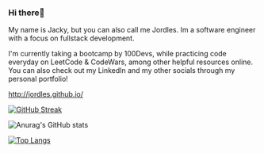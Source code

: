 ### Hi there👋 

My name is Jacky, but you can also call me Jordles. Im a software engineer with a focus on fullstack development.

I'm currently taking a bootcamp by 100Devs, while practicing code everyday on LeetCode & CodeWars, among other helpful resources online. You can also check out my LinkedIn and my other socials through my personal portfolio!

http://jordles.github.io/ <br>

[![GitHub Streak](https://streak-stats.demolab.com?user=jordles&hide_border=true&background=45%2CEBC512%2C59F0FF&ring=EB372B&fire=EB0303&stroke=000000)](https://git.io/streak-stats)

![Anurag's GitHub stats](https://github-readme-stats.vercel.app/api?username=jordles&bg_color=30,ebc512,59f0ff&title_color=000&text_color=000&show_icons=true&rank_icon=github&hide_border=true)

[![Top Langs](https://github-readme-stats.vercel.app/api/top-langs/?username=jordles&bg_color=30,ebc512,59f0ff&title_color=000&text_color=000&layout=donut-vertical&hide_border=true)](https://github.com/anuraghazra/github-readme-stats)
<!--
**jordles/jordles** is a ✨ _special_ ✨ repository because its `README.md` (this file) appears on your GitHub profile.

Here are some ideas to get you started:

- 🔭 I’m currently working on ...
- 🌱 I’m currently learning ...
- 👯 I’m looking to collaborate on ...
- 🤔 I’m looking for help with ...
- 💬 Ask me about ...
- 📫 How to reach me: ...
- 😄 Pronouns: ...
- ⚡ Fun fact: ...
-->
